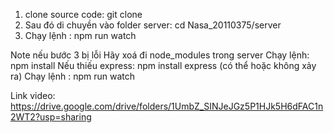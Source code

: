 1. clone source code: git clone
2. Sau đó di chuyền vào folder server: cd Nasa_20110375/server
3. Chạy lệnh : npm run watch

Note nếu bước 3 bị lỗi
Hãy xoá đi node_modules trong server
Chạy lệnh: npm install
Nếu thiếu express: npm install express (có thể hoặc không xảy ra)
Chạy lệnh : npm run watch

Link video: https://drive.google.com/drive/folders/1UmbZ_SINJeJGz5P1HJk5H6dFAC1n2WT2?usp=sharing
